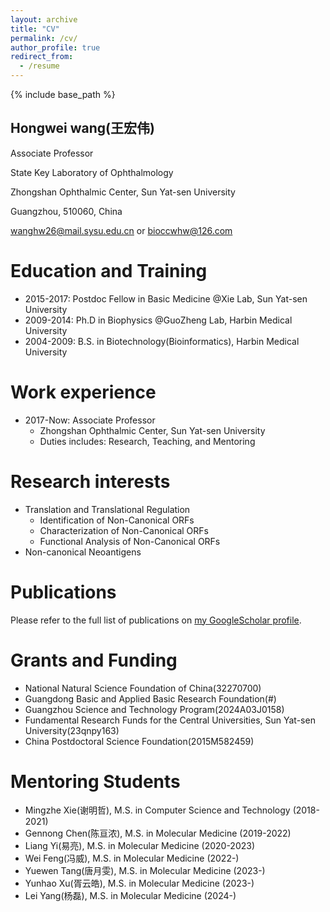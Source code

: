 ```yaml
---
layout: archive
title: "CV"
permalink: /cv/
author_profile: true
redirect_from:
  - /resume
---
```


{% include base_path %}

## Hongwei wang(王宏伟)
Associate Professor

State Key Laboratory of Ophthalmology

Zhongshan Ophthalmic Center, Sun Yat-sen University

Guangzhou, 510060, China

wanghw26@mail.sysu.edu.cn or bioccwhw@126.com


Education and Training
======
* 2015-2017: Postdoc Fellow in Basic Medicine @Xie Lab, Sun Yat-sen University
* 2009-2014: Ph.D in Biophysics @GuoZheng Lab, Harbin Medical University
* 2004-2009: B.S. in Biotechnology(Bioinformatics), Harbin Medical University

Work experience
======
* 2017-Now: Associate Professor
  * Zhongshan Ophthalmic Center, Sun Yat-sen University
  * Duties includes: Research, Teaching, and Mentoring
  
Research interests
======
* Translation and Translational Regulation
  * Identification of Non-Canonical ORFs
  * Characterization of Non-Canonical ORFs
  * Functional Analysis of Non-Canonical ORFs
* Non-canonical Neoantigens

Publications
======
Please refer to the full list of publications on <a href="{{site.author.googlescholar}}">my GoogleScholar profile</a>.

Grants and Funding
======
* National Natural Science Foundation of China(32270700)
* Guangdong Basic and Applied Basic Research Foundation(#)
* Guangzhou Science and Technology Program(2024A03J0158)
* Fundamental Research Funds for the Central Universities, Sun Yat-sen University(23qnpy163)
* China Postdoctoral Science Foundation(2015M582459)

Mentoring Students
======
* Mingzhe Xie(谢明哲), M.S. in Computer Science and Technology (2018-2021)
* Gennong Chen(陈亘浓), M.S. in Molecular Medicine (2019-2022)
* Liang Yi(易亮), M.S. in Molecular Medicine (2020-2023)
* Wei Feng(冯威), M.S. in Molecular Medicine (2022-)
* Yuewen Tang(唐月雯), M.S. in Molecular Medicine (2023-)
* Yunhao Xu(胥云皓), M.S. in Molecular Medicine (2023-)
* Lei Yang(杨磊), M.S. in Molecular Medicine (2024-)
